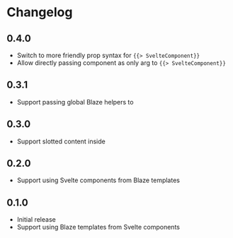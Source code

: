 # Changelog

## 0.4.0
- Switch to more friendly prop syntax for `{{> SvelteComponent}}`
- Allow directly passing component as only arg to `{{> SvelteComponent}}`

## 0.3.1
- Support passing global Blaze helpers to <BlazeTemplate>

## 0.3.0
- Support slotted content inside <BlazeTemplate>

## 0.2.0
- Support using Svelte components from Blaze templates

## 0.1.0
- Initial release
- Support using Blaze templates from Svelte components
